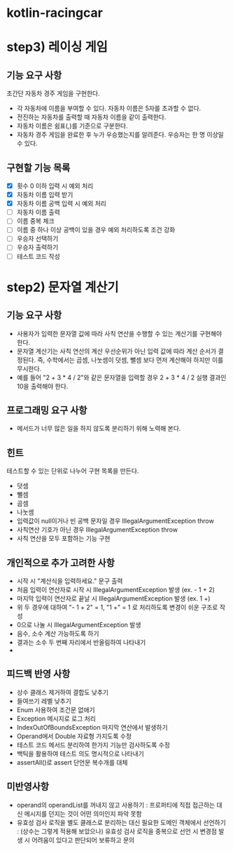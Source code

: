 # kotlin-racingcar

# step3) 레이싱 게임
## 기능 요구 사항
초간단 자동차 경주 게임을 구현한다.

- 각 자동차에 이름을 부여할 수 있다. 자동차 이름은 5자를 초과할 수 없다.
- 전진하는 자동차를 출력할 때 자동차 이름을 같이 출력한다.
- 자동차 이름은 쉼표(,)를 기준으로 구분한다.
- 자동차 경주 게임을 완료한 후 누가 우승했는지를 알려준다. 우승자는 한 명 이상일 수 있다.

## 구현할 기능 목록
-[X] 횟수 0 이하 입력 시 예외 처리
-[X] 자동차 이름 입력 받기
-[X] 자동차 이름 공백 입력 시 예외 처리
-[ ] 자동차 이름 출력
-[ ] 이름 중복 체크
-[ ] 이름 중 하나 이상 공백이 있을 경우 예외 처리하도록 조건 강화
-[ ] 우승자 선택하기
-[ ] 우승자 출력하기
-[ ] 테스트 코드 작성

# step2) 문자열 계산기
## 기능 요구 사항
- 사용자가 입력한 문자열 값에 따라 사칙 연산을 수행할 수 있는 계산기를 구현해야 한다.
- 문자열 계산기는 사칙 연산의 계산 우선순위가 아닌 입력 값에 따라 계산 순서가 결정된다. 즉, 수학에서는 곱셈, 나눗셈이 덧셈, 뺄셈 보다 먼저 계산해야 하지만 이를 무시한다.
- 예를 들어 "2 + 3 * 4 / 2"와 같은 문자열을 입력할 경우 2 + 3 * 4 / 2 실행 결과인 10을 출력해야 한다.
## 프로그래밍 요구 사항
- 메서드가 너무 많은 일을 하지 않도록 분리하기 위해 노력해 본다.

## 힌트
테스트할 수 있는 단위로 나누어 구현 목록을 만든다.
- 덧셈
- 뺄셈
- 곱셈
- 나눗셈
- 입력값이 null이거나 빈 공백 문자일 경우 IllegalArgumentException throw
- 사칙연산 기호가 아닌 경우 IllegalArgumentException throw
- 사칙 연산을 모두 포함하는 기능 구현

## 개인적으로 추가 고려한 사항
- 시작 시 "계산식을 입력하세요." 문구 출력
- 처음 입력이 연산자로 시작 시 IllegalArgumentException 발생 (ex. - 1 + 2)
- 마지막 입력이 연산자로 끝날 시 IllegalArgumentException 발생 (ex. 1 +)
- 위 두 경우에 대하여 "- 1 + 2" = 1, "1 +" = 1 로 처리하도록 변경이 쉬운 구조로 작성
- 0으로 나눌 시 IllegalArgumentException 발생
- 음수, 소수 계산 가능하도록 하기
- 결과는 소수 두 번째 자리에서 반올림하여 나타내기
- 
## 피드백 반영 사항
- 상수 클래스 제거하여 결합도 낮추기
- 들여쓰기 레벨 낮추기
- Enum 사용하여 조건문 없애기
- Exception 메시지로 로그 처리
- IndexOutOfBoundsException 마지막 연산에서 발생하기
- Operand에서 Double 자료형 가지도록 수정
- 테스트 코드 메서드 분리하여 한가지 기능만 검사하도록 수정
- 백틱을 활용하여 테스트 의도 명시적으로 나타내기
- assertAll()로 assert 단언문 복수개를 대체
## 미반영사항
- operand의 operandList를 꺼내지 않고 사용하기 : 프로퍼티에 직접 접근하는 대신 메시지를 던지는 것이 어떤 의미인지 파악 못함
- 유효성 검사 로직을 별도 클래스로 분리하는 대신 필요한 도메인 객체에서 선언하기 : (상수는 그렇게 적용해 보았으나) 유효성 검사 로직을 중복으로 선언 시 변경점 발생 시 어려움이 있다고 판단되어 보류하고 문의
